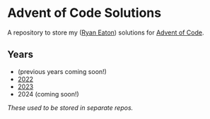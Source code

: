# Advent of Code Solutions
A repository to store my ([Ryan Eaton](https://www.linkedin.com/in/ryan-l-eaton/)) solutions for [Advent of Code](https://adventofcode.com/).

## Years
 - (previous years coming soon!)
 - [2022](2022/README.md)
 - [2023](2023/readme.md)
 - 2024 (coming soon!)

 *These used to be stored in separate repos.*